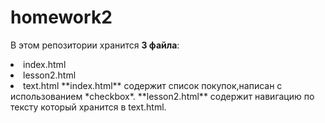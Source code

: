 # homework2
В этом репозитории хранится **3 файла**:
<li> index.html
  <li>lesson2.html
    <li>text.html
      **index.html** содержит список покупок,написан с использованием *checkbox*.
     **lesson2.html** содержит навигацию по тексту который хранится в text.html.
